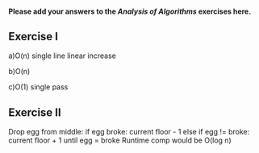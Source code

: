 #### Please add your answers to the ***Analysis of  Algorithms*** exercises here.

## Exercise I

a)O(n) single line linear increase


b)O(n) 


c)O(1) single pass

## Exercise II

Drop egg from middle:
    if egg broke:
        current floor - 1
    else if egg != broke:
        current floor + 1 until egg = broke
Runtime comp would be O(log n)
